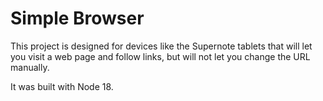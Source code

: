 # Simple Browser

This project is designed for devices like the Supernote tablets that will let you visit a web page and follow links, but will not let you change the URL manually.

It was built with Node 18.
